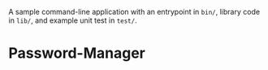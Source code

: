 A sample command-line application with an entrypoint in `bin/`, library code
in `lib/`, and example unit test in `test/`.
# Password-Manager
